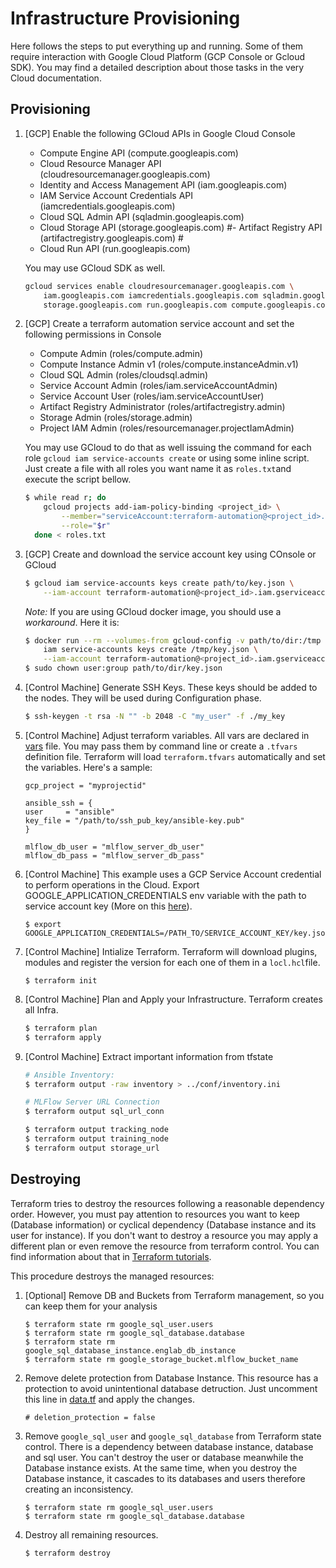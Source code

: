 # Infrastructure Provisioning

Here follows the steps to put everything up and running. Some of them require interaction with 
Google Cloud Platform (GCP Console or  Gcloud SDK). You may find a detailed description about those 
tasks in the very Cloud documentation.

## Provisioning

1. [GCP] Enable the following GCloud APIs in Google Cloud Console

    - Compute Engine API (compute.googleapis.com)
    - Cloud Resource Manager API (cloudresourcemanager.googleapis.com)
    - Identity and Access Management API (iam.googleapis.com)
    - IAM Service Account Credentials API (iamcredentials.googleapis.com)
    - Cloud SQL Admin API (sqladmin.googleapis.com)
    - Cloud Storage API (storage.googleapis.com)
     #- Artifact Registry API (artifactregistry.googleapis.com) #
    - Cloud Run API (run.googleapis.com)

    You may use GCloud SDK as well. 

    ```sh
    gcloud services enable cloudresourcemanager.googleapis.com \
        iam.googleapis.com iamcredentials.googleapis.com sqladmin.googleapis.com \
        storage.googleapis.com run.googleapis.com compute.googleapis.com
    ```

1. [GCP] Create a terraform automation service account and set the following permissions in Console

    - Compute Admin (roles/compute.admin)
    - Compute Instance Admin v1 (roles/compute.instanceAdmin.v1)
    - Cloud SQL Admin (roles/cloudsql.admin)
    - Service Account Admin (roles/iam.serviceAccountAdmin)
    - Service Account User (roles/iam.serviceAccountUser)
    - Artifact Registry Administrator (roles/artifactregistry.admin)
    - Storage Admin (roles/storage.admin)
    - Project IAM Admin (roles/resourcemanager.projectIamAdmin)
    
    You may use GCloud to do that as well issuing the command for each role 
    `gcloud iam service-accounts create` or using some inline script. Just create a file
    with all roles you want name it as `roles.txt`and execute the script bellow.

    ```sh
    $ while read r; do
        gcloud projects add-iam-policy-binding <project_id> \
            --member="serviceAccount:terraform-automation@<project_id>.iam.gserviceaccount.com" \
            --role="$r"
      done < roles.txt
    ```

1. [GCP] Create and download the service account key using COnsole or GCloud
    
    ```sh
    $ gcloud iam service-accounts keys create path/to/key.json \
        --iam-account terraform-automation@<project_id>.iam.gserviceaccount.com
    ```

    *Note:* If you are using GCloud docker image, you should use a _workaround_. Here it is:

    ```sh
    $ docker run --rm --volumes-from gcloud-config -v path/to/dir:/tmp cloud-sdk gcloud \
        iam service-accounts keys create /tmp/key.json \
        --iam-account terraform-automation@<project_id>.iam.gserviceaccount.com
    $ sudo chown user:group path/to/dir/key.json
    ```

1. [Control Machine] Generate SSH Keys. These keys should be added to the nodes. They will be used during Configuration phase.
    ```sh
    $ ssh-keygen -t rsa -N "" -b 2048 -C "my_user" -f ./my_key
    ```

1. [Control Machine] Adjust terraform variables. All vars are declared in [vars](vars.tf) file. 
You may pass them by command line or create a `.tfvars` definition file. Terraform will load `terraform.tfvars` automatically and set the variables. Here's a sample:

    ```
    gcp_project = "myprojectid"
    
    ansible_ssh = {
    user     = "ansible"
    key_file = "/path/to/ssh_pub_key/ansible-key.pub"
    }

    mlflow_db_user = "mlflow_server_db_user"
    mlflow_db_pass = "mlflow_server_db_pass"
    ```

1. [Control Machine] This example uses a GCP Service Account credential to perform operations in the Cloud. 
Export GOOGLE_APPLICATION_CREDENTIALS env variable with the path to service account key 
(More on this [here](https://registry.terraform.io/providers/hashicorp/google/latest/docs/guides/getting_started)).

    ```
    $ export GOOGLE_APPLICATION_CREDENTIALS=/PATH_TO/SERVICE_ACCOUNT_KEY/key.json
    ```

1. [Control Machine] Intialize Terraform. Terraform will download plugins, modules and register the version for each one
of them in a `locl.hcl`file.

    ```
    $ terraform init
    ```

1. [Control Machine] Plan and Apply your Infrastructure. Terraform creates all Infra.

    ```sh
    $ terraform plan
    $ terraform apply
    ```

1. [Control Machine] Extract important information from tfstate
    
    ```sh
    # Ansible Inventory: 
    $ terraform output -raw inventory > ../conf/inventory.ini
    
    # MLFlow Server URL Connection
    $ terraform output sql_url_conn
    
    $ terraform output tracking_node
    $ terraform output training_node
    $ terraform output storage_url
    ```

## Destroying

Terraform tries to destroy the resources following a reasonable dependency order. However, you must pay
attention to resources you want to keep (Database information) or cyclical dependency (Database instance and
its user for instance). If you don't want to destroy a resource you may apply a different plan or even
remove the resource from terraform control. You can find information about that in 
[Terraform tutorials](https://learn.hashicorp.com/terraform).

This procedure destroys the managed resources:

1. [Optional] Remove DB and Buckets from Terraform management, so you can keep them for your analysis

    ```
    $ terraform state rm google_sql_user.users
    $ terraform state rm google_sql_database.database
    $ terraform state rm google_sql_database_instance.englab_db_instance
    $ terraform state rm google_storage_bucket.mlflow_bucket_name
    ```

1. Remove delete protection from Database Instance. This resource has a protection to avoid unintentional
database detruction. Just uncomment this line in [data.tf](data.tf) and apply the changes.

    ```
    # deletion_protection = false
    ```

1. Remove `google_sql_user` and `google_sql_database` from Terraform state control. There is a dependency
between database instance, database and sql user. You can't destroy the user or database meanwhile the
Database instance exists. At the same time, when you destroy the Database instance, it cascades to its
databases and users therefore creating an inconsistency.

    ```
    $ terraform state rm google_sql_user.users
    $ terraform state rm google_sql_database.database
    ```

1. Destroy all remaining resources.

    ```
    $ terraform destroy
    ```

